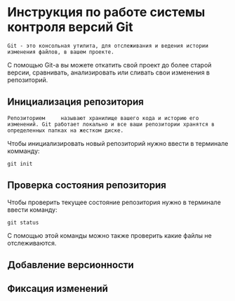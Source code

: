 # **Инструкция по работе системы контроля версий Git**


    Git - это консольная утилита, для отслеживания и ведения истории изменения файлов, в вашем проекте. 
С помощью Git-a вы можете откатить свой проект до более старой версии, сравнивать, анализировать или сливать свои изменения в репозиторий.


## Инициализация репозитория


    Репозиторием     называют хранилище вашего кода и историю его изменений. Git работает локально и все ваши репозитории хранятся в определенных папках на жестком диске.
Чтобы инициализировать новый репозиторий нужно ввести в терминале комманду:

    git init

## Проверка состояния репозитория

Чтобы проверить текущее состояние репозитория нужно в терминале ввести команду:

    git status

С помощью этой команды можно также проверить какие файлы не отслеживаются.

## Добавление версионности



## Фиксация изменений
